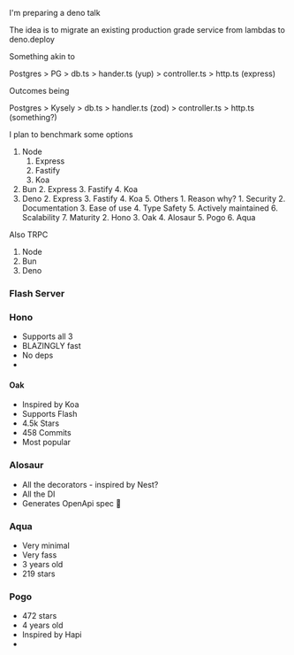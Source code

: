 I'm preparing a deno talk

The idea is to migrate an existing production grade service from lambdas to deno.deploy

Something akin to

Postgres > PG > db.ts > hander.ts (yup) > controller.ts > http.ts (express)

Outcomes being

Postgres > Kysely > db.ts > handler.ts (zod) > controller.ts > http.ts (something?)

I plan to benchmark some options

1. Node
	1. Express
	2. Fastify
	3. Koa
2. Bun
	2. Express
	3. Fastify
	4. Koa
4. Deno
	2. Express
	3. Fastify
	4. Koa
	5. Others
		1. Reason why?
			1. Security
			2. Documentation
			3. Ease of use
			4. Type Safety
			5. Actively maintained
			6. Scalability
			7. Maturity
		2. Hono
		3. Oak
		4. Alosaur
		5. Pogo
		6. Aqua

Also
TRPC
1. Node
2. Bun
3. Deno

### Flash Server

### Hono
- Supports all 3
- BLAZINGLY fast
- No deps
- 

#### Oak
- Inspired by Koa
- Supports Flash
- 4.5k Stars
- 458 Commits
- Most popular

### Alosaur
- All the decorators - inspired by Nest?
- All the DI
- Generates OpenApi spec 💖

### Aqua
- Very minimal
- Very fass
- 3 years old
- 219 stars

### Pogo
- 472 stars
- 4 years old
- Inspired by Hapi
- 

